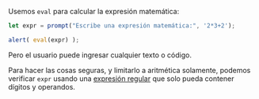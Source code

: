 Usemos `eval` para calcular la expresión matemática:

```js demo run
let expr = prompt("Escribe una expresión matemática:", '2*3+2');

alert( eval(expr) );
```

Pero el usuario puede ingresar cualquier texto o código.

Para hacer las cosas seguras, y limitarlo a aritmética solamente, podemos verificar `expr` usando una [expresión regular](info:regular-expressions) que solo pueda contener dígitos y operandos.
